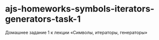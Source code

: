 # ajs-homeworks-symbols-iterators-generators-task-1
Домашнее задание 1 к лекции «Символы, итераторы, генераторы»
